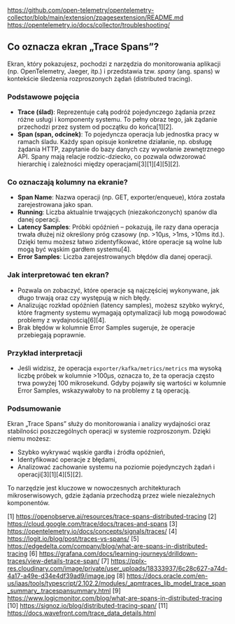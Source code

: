 
https://github.com/open-telemetry/opentelemetry-collector/blob/main/extension/zpagesextension/README.md
https://opentelemetry.io/docs/collector/troubleshooting/
## Co oznacza ekran „Trace Spans”?

Ekran, który pokazujesz, pochodzi z narzędzia do monitorowania aplikacji (np. OpenTelemetry, Jaeger, itp.) i przedstawia tzw. *spany* (ang. spans) w kontekście śledzenia rozproszonych żądań (distributed tracing).

### **Podstawowe pojęcia**

- **Trace (ślad)**: Reprezentuje całą podróż pojedynczego żądania przez różne usługi i komponenty systemu. To pełny obraz tego, jak żądanie przechodzi przez system od początku do końca[1][2].
- **Span (span, odcinek)**: To pojedyncza operacja lub jednostka pracy w ramach śladu. Każdy span opisuje konkretne działanie, np. obsługę żądania HTTP, zapytanie do bazy danych czy wywołanie zewnętrznego API. Spany mają relacje rodzic-dziecko, co pozwala odwzorować hierarchię i zależności między operacjami[3][1][4][5][2].

### **Co oznaczają kolumny na ekranie?**

- **Span Name**: Nazwa operacji (np. GET, exporter/enqueue), która została zarejestrowana jako span.
- **Running**: Liczba aktualnie trwających (niezakończonych) spanów dla danej operacji.
- **Latency Samples**: Próbki opóźnień – pokazują, ile razy dana operacja trwała dłużej niż określony próg czasowy (np. >10μs, >1ms, >10ms itd.). Dzięki temu możesz łatwo zidentyfikować, które operacje są wolne lub mogą być wąskim gardłem systemu[4].
- **Error Samples**: Liczba zarejestrowanych błędów dla danej operacji.

### **Jak interpretować ten ekran?**

- Pozwala on zobaczyć, które operacje są najczęściej wykonywane, jak długo trwają oraz czy występują w nich błędy.
- Analizując rozkład opóźnień (latency samples), możesz szybko wykryć, które fragmenty systemu wymagają optymalizacji lub mogą powodować problemy z wydajnością[6][4].
- Brak błędów w kolumnie Error Samples sugeruje, że operacje przebiegają poprawnie.

### **Przykład interpretacji**

- Jeśli widzisz, że operacja `exporter/kafka/metrics/metrics` ma wysoką liczbę próbek w kolumnie >100μs, oznacza to, że ta operacja często trwa powyżej 100 mikrosekund. Gdyby pojawiły się wartości w kolumnie Error Samples, wskazywałoby to na problemy z tą operacją.

### **Podsumowanie**

Ekran „Trace Spans” służy do monitorowania i analizy wydajności oraz stabilności poszczególnych operacji w systemie rozproszonym. Dzięki niemu możesz:

- Szybko wykrywać wąskie gardła i źródła opóźnień,
- Identyfikować operacje z błędami,
- Analizować zachowanie systemu na poziomie pojedynczych żądań i operacji[3][1][4][5][2].

To narzędzie jest kluczowe w nowoczesnych architekturach mikroserwisowych, gdzie żądania przechodzą przez wiele niezależnych komponentów.

[1] https://openobserve.ai/resources/trace-spans-distributed-tracing
[2] https://cloud.google.com/trace/docs/traces-and-spans
[3] https://opentelemetry.io/docs/concepts/signals/traces/
[4] https://logit.io/blog/post/traces-vs-spans/
[5] https://edgedelta.com/company/blog/what-are-spans-in-distributed-tracing
[6] https://grafana.com/docs/learning-journeys/drilldown-traces/view-details-trace-span/
[7] https://pplx-res.cloudinary.com/image/private/user_uploads/18333937/6c28c627-a74d-4a17-a49e-d34e4df39ad9/image.jpg
[8] https://docs.oracle.com/en-us/iaas/tools/typescript/2.102.2/modules/_apmtraces_lib_model_trace_span_summary_.tracespansummary.html
[9] https://www.logicmonitor.com/blog/what-are-spans-in-distributed-tracing
[10] https://signoz.io/blog/distributed-tracing-span/
[11] https://docs.wavefront.com/trace_data_details.html